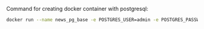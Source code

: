 Command for creating docker container with postgresql:
```bash
docker run --name news_pg_base -e POSTGRES_USER=admin -e POSTGRES_PASSWORD=admin -e POSTGRES_DB=base -p 5124:5432 -d postgres
```